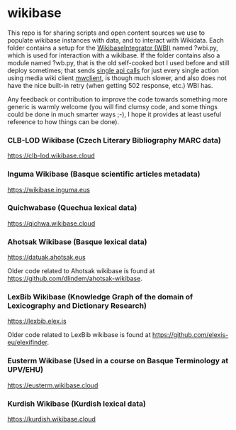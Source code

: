 # wikibase
 This repo is for sharing scripts and open content sources we use to populate wikibase instances with data, and to interact with Wikidata. Each folder contains a setup for the [WikibaseIntegrator (WBI)](https://github.com/LeMyst/WikibaseIntegrator) named ?wbi.py, which is used for interaction with a wikibase. If the folder contains also a module named ?wb.py, that is the old self-cooked bot I used before and still deploy sometimes; that sends [single api calls](https://www.mediawiki.org/wiki/API:Main_page) for just every single action using media wiki client [mwclient](https://mwclient.readthedocs.io/en/latest/), is though much slower, and also does not have the nice built-in retry (when getting 502 response, etc.) WBI has.

 Any feedback or contribution to improve the code towards something more generic is warmly welcome (you will find clumsy code, and some things could be done in much smarter ways ;-), I hope it provides at least useful reference to how things can be done).

### CLB-LOD Wikibase (Czech Literary Bibliography MARC data)

 https://clb-lod.wikibase.cloud

### Inguma Wikibase (Basque scientific articles metadata)

https://wikibase.inguma.eus

### Quichwabase (Quechua lexical data)

https://qichwa.wikibase.cloud

### Ahotsak Wikibase (Basque lexical data)

 https://datuak.ahotsak.eus
 
 Older code related to Ahotsak wikibase is found at https://github.com/dlindem/ahotsak-wikibase.

### LexBib Wikibase (Knowledge Graph of the domain of Lexicography and Dictionary Research)

 https://lexbib.elex.is

 Older code related to LexBib wikibase is found at https://github.com/elexis-eu/elexifinder.

### Eusterm Wikibase (Used in a course on Basque Terminology at UPV/EHU)

 https://eusterm.wikibase.cloud

### Kurdish Wikibase (Kurdish lexical data)

 https://kurdish.wikibase.cloud
